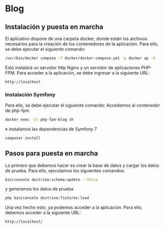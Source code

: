 # Blog
## Instalación y puesta en marcha
El aplicativo dispone de una carpeta docker, donde están los archivos necesarios para la creación de los contenedores de la aplicación. Para ello, se debe ejecutar el siguiente comando:
```bash
/usr/bin/docker compose -f docker/docker-compose.yml -p docker up -d
```
Esto instalará un servidor http Nginx y un servidor de aplicaciones PHP-FPM. Para acceder a la aplicación, se debe ingresar a la siguiente URL:
```bash
http://localhost
```
### Instalación Symfony
Para ello, se debe ejecutar el siguiente comando:
Accedemos al contenedor de php-fpm
```bash
docker exec -it php-fpm-blog sh
```
e instalamos las dependencias de Symfony 7
```bash
composer install
```

## Pasos para puesta en marcha
Lo primero que debemos hacer es crear la base de datos y cargar los datos de prueba. 
Para ello, ejecutamos los siguientes comandos:
```bash
bin/console doctrine:schema:update --force
```
y generamos los datos de prueba

```bash
php bin/console doctrine:fixtures:load
```
Una vez hecho esto, ya podemos acceder a la aplicación. Para ello, debemos acceder a la siguiente URL:
```bash
http://localhost/
```
